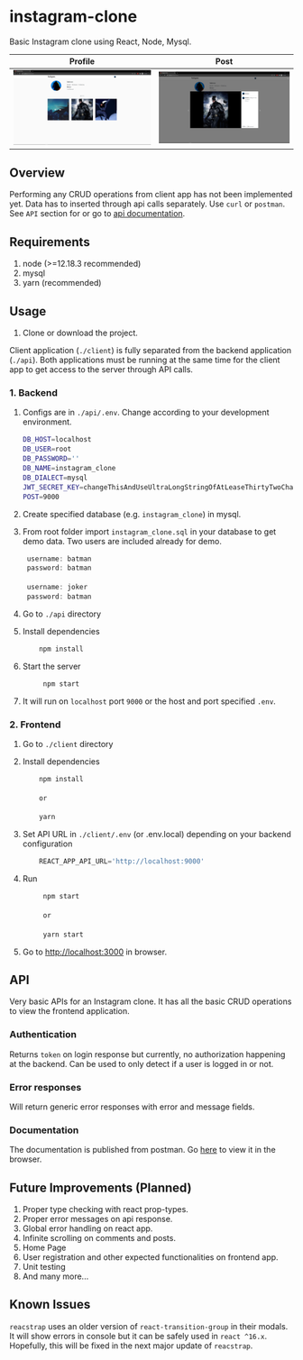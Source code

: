 ﻿# instagram-clone

Basic Instagram clone using React, Node, Mysql.

| Profile  | Post |
| ------------- | ------------- |
| ![alt text](https://github.com/ashik112/instagram-clone/blob/master/screenshots/profile.png?raw=true)  | ![alt text](https://github.com/ashik112/instagram-clone/blob/master/screenshots/modal.png?raw=true)  |

## Overview

Performing any CRUD operations from client app has not been implemented yet.
Data has to inserted through api calls separately. Use `curl` or `postman`. See `API` section for or go to [api documentation](https://documenter.getpostman.com/view/10049988/T1DpDdbV).

## Requirements

1. node (>=12.18.3 recommended)
2. mysql
3. yarn (recommended)

## Usage

1. Clone or download the project.

Client application (`./client`) is fully separated from the backend application (`./api`).
Both applications must be running at the same time for the client app to get access to the server through API calls.

### 1. Backend

1. Configs are in `./api/.env`. Change according to your development environment.

    ```bash
    DB_HOST=localhost
    DB_USER=root
    DB_PASSWORD=''
    DB_NAME=instagram_clone
    DB_DIALECT=mysql
    JWT_SECRET_KEY=changeThisAndUseUltraLongStringOfAtLeaseThirtyTwoCharactersOrSomeSecureHash
    POST=9000
    ```

2. Create specified database (e.g. `instagram_clone`) in mysql.
3. From root folder import `instagram_clone.sql` in your database to get demo data. Two users are included already for demo.

   ```javascript
    username: batman
    password: batman

    username: joker
    password: batman
   ```

4. Go to `./api` directory
5. Install dependencies

    ```bash
        npm install
    ```

6. Start the server

   ```bash
        npm start
    ```

7. It will run on `localhost` port `9000` or the host and port specified `.env`.

### 2. Frontend

1. Go to `./client` directory
2. Install dependencies

    ```bash
        npm install

        or

        yarn
    ```

3. Set API URL in `./client/.env` (or .env.local) depending on your backend configuration

    ```javascript
        REACT_APP_API_URL='http://localhost:9000'
    ```

4. Run

   ```bash
        npm start

        or

        yarn start
    ```

5. Go to [http://localhost:3000](http://localhost:3000) in browser.

## API

Very basic APIs for an Instagram clone. It has all the basic CRUD operations to view the frontend application.

### Authentication

Returns `token` on login response but currently, no authorization happening at the backend. Can be used to only detect if a user is logged in or not.

### Error responses

Will return generic error responses with error and message fields.

### Documentation

The documentation is published from postman.
Go [here](https://documenter.getpostman.com/view/10049988/T1DpDdbV) to view it in the browser.

## Future Improvements (Planned)

1. Proper type checking with react prop-types.
2. Proper error messages on api response.
3. Global error handling on react app.
4. Infinite scrolling on comments and posts.
5. Home Page
6. User registration and other expected functionalities on frontend app.
7. Unit testing
8. And many more...

## Known Issues

`reacstrap` uses an older version of `react-transition-group` in their modals. It will show errors in console but it can be safely used in `react ^16.x`. Hopefully, this will be fixed in the next major update of `reacstrap`.

